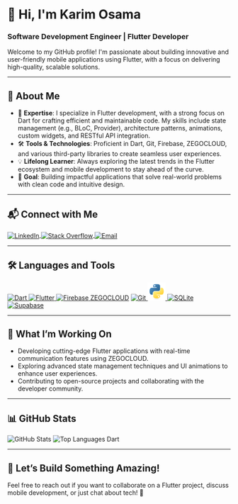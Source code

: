 # 👋 Hi, I'm Karim Osama

### Software Development Engineer | Flutter Developer

Welcome to my GitHub profile! I'm passionate about building innovative and user-friendly mobile applications using Flutter, with a focus on delivering high-quality, scalable solutions.

---

## 🌟 About Me
- 🚀 **Expertise**: I specialize in Flutter development, with a strong focus on Dart for crafting efficient and maintainable code. My skills include state management (e.g., BLoC, Provider), architecture patterns, animations, custom widgets, and RESTful API integration.
- 🛠 **Tools & Technologies**: Proficient in Dart, Git, Firebase, ZEGOCLOUD, and various third-party libraries to create seamless user experiences.
- 💡 **Lifelong Learner**: Always exploring the latest trends in the Flutter ecosystem and mobile development to stay ahead of the curve.
- 🎯 **Goal**: Building impactful applications that solve real-world problems with clean code and intuitive design.

---

## 📬 Connect with Me
<p align="left">
  <a href="https://linkedin.com/in/kareem-osama-141a78300" target="_blank">
    <img align="center" src="https://raw.githubusercontent.com/rahuldkjain/github-profile-readme-generator/master/src/images/icons/Social/linked-in-alt.svg" alt="LinkedIn" height="30" width="40" />
  </a>
  <a href="https://stackoverflow.com/users/23295401/kareem-osama" target="_blank">
    <img align="center" src="https://raw.githubusercontent.com/rahuldkjain/github-profile-readme-generator/master/src/images/icons/Social/stack-overflow.svg" alt="Stack Overflow" height="30" width="40" />
  </a>
  <a href="mailto:kareemosama455@gmail.com" target="_blank">
    <img align="center" src="https://www.vectorlogo.zone/logos/gmail/gmail-icon.svg" alt="Email" height="30" width="40" />
  </a>
</p>

---

## 🛠 Languages and Tools
<p align="left">
  <a href="https://dart.dev" target="_blank" rel="noreferrer">
    <img src="https://www.vectorlogo.zone/logos/dartlang/dartlang-icon.svg" alt="Dart" width="40" height="40" />
  </a>
  <a href="https://flutter.dev" target="_blank" rel="noreferrer">
    <img src="https://www.vectorlogo.zone/logos/flutterio/flutterio-icon.svg" alt="Flutter" width="40" height="40" />
  </a>
  <a href="https://firebase.google.com/" target="_blank" rel="noreferrer">
    <img src="https://www.vectorlogo.zone/logos/firebase/firebase-icon.svg" alt="Firebase" width="40" height="40" />
  </a>
  <a href="https://www.zegocloud.com/" target="_blank" rel="noreferrer">ZEGOCLOUD</a>
  <a href="https://git-scm.com/" target="_blank" rel="noreferrer">
    <img src="https://www.vectorlogo.zone/logos/git-scm/git-scm-icon.svg" alt="Git" width="40" height="40" />
  </a>
  <a href="https://www.python.org" target="_blank" rel="noreferrer">
    <img src="https://raw.githubusercontent.com/devicons/devicon/master/icons/python/python-original.svg" alt="Python" width="40" height="40" />
  </a>
  <a href="https://www.sqlite.org/" target="_blank" rel="noreferrer">
    <img src="https://www.vectorlogo.zone/logos/sqlite/sqlite-icon.svg" alt="SQLite" width="40" height="40" />
  </a>
  <a href="https://supabase.io/" target="_blank" rel="noreferrer">
    <img src="https://www.vectorlogo.zone/logos/supabase/supabase-icon.svg" alt="Supabase" width="40" height="40" />
  </a>
</p>

---

## 🚀 What I’m Working On
- Developing cutting-edge Flutter applications with real-time communication features using ZEGOCLOUD.
- Exploring advanced state management techniques and UI animations to enhance user experiences.
- Contributing to open-source projects and collaborating with the developer community.

---

## 📊 GitHub Stats
<p align="left">
  <img src="https://github-readme-stats.vercel.app/api?username=your-github-username&show_icons=true&theme=radical" alt="GitHub Stats" />
    <img src="https://github-readme-stats.vercel.app/api/top-langs/?username=your-github-username&layout=compact&theme=radical&langs_count=8&hide=python,sqlite&card_width=320" alt="Top Languages Dart" />
</p>

---

## 📝 Let’s Build Something Amazing!
Feel free to reach out if you want to collaborate on a Flutter project, discuss mobile development, or just chat about tech! 🚀
